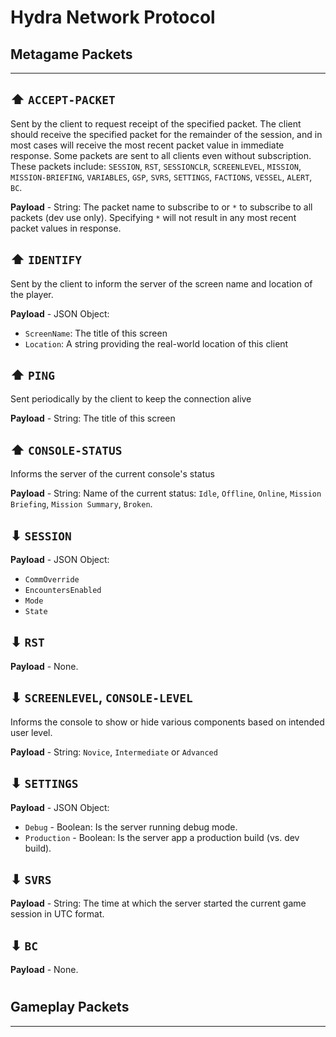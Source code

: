 # Hydra Network Protocol

## Metagame Packets
---

## ⬆ `ACCEPT-PACKET`

Sent by the client to request receipt of the specified packet.  The client should receive the specified packet for the remainder of the session, and in most cases will receive the most recent packet value in immediate response.  Some packets are sent to all clients even without subscription.  These packets include: `SESSION`, `RST`, `SESSIONCLR`, `SCREENLEVEL`, `MISSION`, `MISSION-BRIEFING`, `VARIABLES`, `GSP`, `SVRS`, `SETTINGS`, `FACTIONS`, `VESSEL`, `ALERT`, `BC`.

**Payload** - String: The packet name to subscribe to or `*` to subscribe to all packets (dev use only).  Specifying `*` will not result in any most recent packet values in response.

## ⬆ `IDENTIFY`

Sent by the client to inform the server of the screen name and location of the player.

**Payload** - JSON Object:
- `ScreenName`: The title of this screen
- `Location`: A string providing the real-world location of this client

## ⬆ `PING`

Sent periodically by the client to keep the connection alive

**Payload** - String: The title of this screen

## ⬆ `CONSOLE-STATUS`

Informs the server of the current console's status

**Payload** - String: Name of the current status: `Idle`, `Offline`, `Online`, `Mission Briefing`, `Mission Summary`, `Broken`.

## ⬇ `SESSION`

**Payload** - JSON Object: 
- `CommOverride`
- `EncountersEnabled`
- `Mode`
- `State`

## ⬇ `RST`

**Payload** - None.

## ⬇ `SCREENLEVEL`, `CONSOLE-LEVEL`

Informs the console to show or hide various components based on intended user level.

**Payload** - String: `Novice`, `Intermediate` or `Advanced`

## ⬇ `SETTINGS`

**Payload** - JSON Object:
- `Debug` - Boolean: Is the server running debug mode.
- `Production` - Boolean: Is the server app a production build (vs. dev build).

## ⬇ `SVRS`

**Payload** - String: The time at which the server started the current game session in UTC format.

## ⬇ `BC`

**Payload** - None.

#

## Gameplay Packets
---

